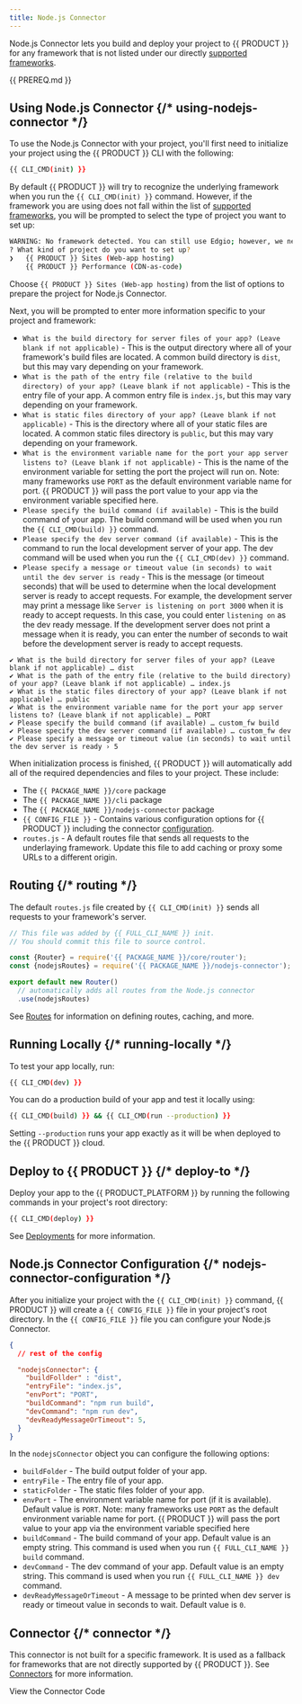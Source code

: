```yaml
---
title: Node.js Connector
---
```


Node.js Connector lets you build and deploy your project to {{ PRODUCT }} for any framework that is not listed under our directly [supported frameworks](/guides/sites_frameworks/getting_started#supported-frameworks).

{{ PREREQ.md }}

## Using Node.js Connector {/* using-nodejs-connector */}

To use the Node.js Connector with your project, you'll first need to initialize your project using the {{ PRODUCT }} CLI with the following:

```bash
{{ CLI_CMD(init) }}
```

By default {{ PRODUCT }} will try to recognize the underlying framework when you run the `{{ CLI_CMD(init) }}` command. However, if the framework you are using does not fall within the list of [supported frameworks](/guides/sites_frameworks/getting_started#supported-frameworks), you will be prompted to select the type of project you want to set up:

```bash
WARNING: No framework detected. You can still use Edgio; however, we need more information about your project.
? What kind of project do you want to set up?
❯   {{ PRODUCT }} Sites (Web-app hosting)
    {{ PRODUCT }} Performance (CDN-as-code)
```

Choose `{{ PRODUCT }} Sites (Web-app hosting)` from the list of options to prepare the project for Node.js Connector.

Next, you will be prompted to enter more information specific to your project and framework:

  - `What is the build directory for server files of your app? (Leave blank if not applicable)` - This is the output directory where all of your framework's build files are located. A common build directory is `dist`, but this may vary depending on your framework.
  - `What is the path of the entry file (relative to the build directory) of your app? (Leave blank if not applicable)` - This is the entry file of your app. A common entry file is `index.js`, but this may vary depending on your framework.
  - `What is static files directory of your app? (Leave blank if not applicable)` - This is the directory where all of your static files are located. A common static files directory is `public`, but this may vary depending on your framework.
  - `What is the environment variable name for the port your app server listens to? (Leave blank if not applicable)` - This is the name of the environment variable for setting the port the project will run on. Note: many frameworks use `PORT` as the default environment variable name for port. {{ PRODUCT }} will pass the port value to your app via the environment variable specified here.
  - `Please specify the build command (if available)` - This is the build command of your app. The build command will be used when you run the `{{ CLI_CMD(build) }}` command.
  - `Please specify the dev server command (if available)` - This is the command to run the local development server of your app. The dev command will be used when you run the `{{ CLI_CMD(dev) }}` command.
  - `Please specify a message or timeout value (in seconds) to wait until the dev server is ready` - This is the message (or timeout seconds) that will be used to determine when the local development server is ready to accept requests. For example, the development server may print a message like `Server is listening on port 3000` when it is ready to accept requests. In this case, you could enter `listening on` as the dev ready message. If the development server does not print a message when it is ready, you can enter the number of seconds to wait before the development server is ready to accept requests.

```plain
✔ What is the build directory for server files of your app? (Leave blank if not applicable) … dist
✔ What is the path of the entry file (relative to the build directory) of your app? (Leave blank if not applicable) … index.js
✔ What is the static files directory of your app? (Leave blank if not applicable) … public
✔ What is the environment variable name for the port your app server listens to? (Leave blank if not applicable) … PORT
✔ Please specify the build command (if available) … custom_fw build
✔ Please specify the dev server command (if available) … custom_fw dev
✔ Please specify a message or timeout value (in seconds) to wait until the dev server is ready › 5
```

When initialization process is finished, {{ PRODUCT }} will automatically add all of the required dependencies and files to your project. These include:

- The `{{ PACKAGE_NAME }}/core` package
- The `{{ PACKAGE_NAME }}/cli` package
- The `{{ PACKAGE_NAME }}/nodejs-connector` package
- `{{ CONFIG_FILE }}` - Contains various configuration options for {{ PRODUCT }} including the connector [configuration](#nodejs-connector-configuration).
- `routes.js` - A default routes file that sends all requests to the underlaying framework. Update this file to add caching or proxy some URLs to a different origin.

## Routing {/* routing */}

The default `routes.js` file created by `{{ CLI_CMD(init) }}` sends all requests to your framework's server.

```js
// This file was added by {{ FULL_CLI_NAME }} init.
// You should commit this file to source control.

const {Router} = require('{{ PACKAGE_NAME }}/core/router');
const {nodejsRoutes} = require('{{ PACKAGE_NAME }}/nodejs-connector');

export default new Router()
  // automatically adds all routes from the Node.js connector
  .use(nodejsRoutes)
```

See [Routes](/guides/performance/cdn_as_code#routes) for information on defining routes, caching, and more.

## Running Locally {/* running-locally */}

To test your app locally, run:

```bash
{{ CLI_CMD(dev) }}
```

You can do a production build of your app and test it locally using:

```bash
{{ CLI_CMD(build) }} && {{ CLI_CMD(run --production) }}
```

Setting `--production` runs your app exactly as it will be when deployed to the {{ PRODUCT }} cloud.

## Deploy to {{ PRODUCT }} {/* deploy-to */}

Deploy your app to the {{ PRODUCT_PLATFORM }} by running the following commands in your project's root directory:

```bash
{{ CLI_CMD(deploy) }}
```

See [Deployments](/guides/basics/deployments) for more information.

## Node.js Connector Configuration {/* nodejs-connector-configuration */}

After you initialize your project with the `{{ CLI_CMD(init) }}` command, {{ PRODUCT }} will create a `{{ CONFIG_FILE }}` file in your project's root directory. In the `{{ CONFIG_FILE }}` file you can configure your Node.js Connector.

```json
{
  // rest of the config

  "nodejsConnector": {
    "buildFollder" : "dist",
    "entryFile": "index.js",
    "envPort": "PORT",
    "buildCommand": "npm run build",
    "devCommand": "npm run dev",
    "devReadyMessageOrTimeout": 5,
  }
}
```

In the `nodejsConnector` object you can configure the following options:

- `buildFolder` - The build output folder of your app.
- `entryFile` - The entry file of your app.
- `staticFolder` - The static files folder of your app.
- `envPort` - The environment variable name for port (if it is available). Default value is `PORT`. Note: many frameworks use `PORT` as the default environment variable name for port. {{ PRODUCT }} will pass the port value to your app via the environment variable specified here
- `buildCommand` - The build command of your app. Default value is an empty string. This command is used when you run `{{ FULL_CLI_NAME }} build` command.
- `devCommand` - The dev command of your app. Default value is an empty string. This command is used when you run `{{ FULL_CLI_NAME }} dev` command.
- `devReadyMessageOrTimeout` - A message to be printed when dev server is ready or timeout value in seconds to wait. Default value is `0`.

## Connector {/* connector */}

This connector is not built for a specific framework. It is used as a fallback for frameworks that are not directly supported by {{ PRODUCT }}. See [Connectors](/guides/sites_frameworks/connectors) for more information.

<ButtonLink
  variant="stroke"
  type="code"
  withIcon={true}
  href="https://github.com/edgio-docs/edgio-connectors/tree/main/edgio-nodejs-connector">
  View the Connector Code
</ButtonLink>
